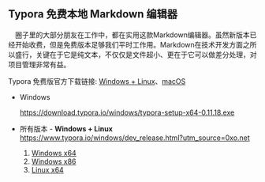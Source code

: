 ## Typora 免费本地 Markdown 编辑器

　圈子里的大部分朋友在工作中，都在实用这款Markdown编辑器。虽然新版本已经开始收费，但是免费版本足够我们平时工作用。Markdown在技术开发方面之所以盛行，关键在于它是纯文本，不仅仅是文件超小、更在于它可以做差分处理，对项目管理非常有益。

Typora 免费版官方下载链接: [Windows + Linux](https://0xo.net/go/aHR0cHM6Ly93d3cudHlwb3JhLmlvL3dpbmRvd3MvZGV2X3JlbGVhc2UuaHRtbD91dG1fc291cmNlPTB4by5uZXQ)、[macOS](https://0xo.net/go/aHR0cHM6Ly93d3cudHlwb3JhLmlvL2Rldl9yZWxlYXNlLmh0bWw_dXRtX3NvdXJjZT0weG8ubmV0) 

- Windows

  https://download.typora.io/windows/typora-setup-x64-0.11.18.exe

- 所有版本 - **Windows + Linux**  
  https://www.typora.io/windows/dev_release.html?utm_source=0xo.net  
  1. [Windows x64](https://download.typora.io/windows/typora-update-x64-1117.exe)
  2. [Windows x86](https://download.typora.io/windows/typora-update-ia32-1117.exe)
  3. [Linux x64](https://download.typora.io/linux/typora_0.11.18_amd64.deb)